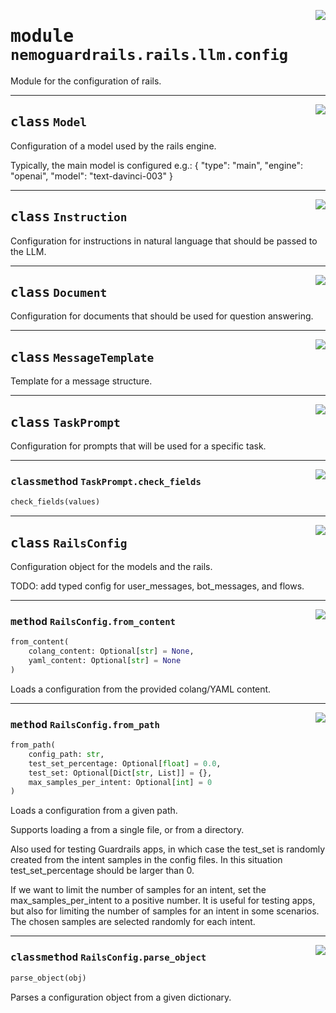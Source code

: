 <!-- markdownlint-disable -->

<a href="../../nemoguardrails/rails/llm/config.py#L0"><img align="right" style="float:right;" src="https://img.shields.io/badge/-source-cccccc?style=flat-square" /></a>

# <kbd>module</kbd> `nemoguardrails.rails.llm.config`
Module for the configuration of rails.



---

<a href="../../nemoguardrails/rails/llm/config.py#L29"><img align="right" style="float:right;" src="https://img.shields.io/badge/-source-cccccc?style=flat-square" /></a>

## <kbd>class</kbd> `Model`
Configuration of a model used by the rails engine.

Typically, the main model is configured e.g.: {  "type": "main",  "engine": "openai",  "model": "text-davinci-003" }





---

<a href="../../nemoguardrails/rails/llm/config.py#L49"><img align="right" style="float:right;" src="https://img.shields.io/badge/-source-cccccc?style=flat-square" /></a>

## <kbd>class</kbd> `Instruction`
Configuration for instructions in natural language that should be passed to the LLM.





---

<a href="../../nemoguardrails/rails/llm/config.py#L56"><img align="right" style="float:right;" src="https://img.shields.io/badge/-source-cccccc?style=flat-square" /></a>

## <kbd>class</kbd> `Document`
Configuration for documents that should be used for question answering.





---

<a href="../../nemoguardrails/rails/llm/config.py#L63"><img align="right" style="float:right;" src="https://img.shields.io/badge/-source-cccccc?style=flat-square" /></a>

## <kbd>class</kbd> `MessageTemplate`
Template for a message structure.





---

<a href="../../nemoguardrails/rails/llm/config.py#L72"><img align="right" style="float:right;" src="https://img.shields.io/badge/-source-cccccc?style=flat-square" /></a>

## <kbd>class</kbd> `TaskPrompt`
Configuration for prompts that will be used for a specific task.




---

<a href="../../nemoguardrails/rails/llm/config.py#L93"><img align="right" style="float:right;" src="https://img.shields.io/badge/-source-cccccc?style=flat-square" /></a>

### <kbd>classmethod</kbd> `TaskPrompt.check_fields`

```python
check_fields(values)
```






---

<a href="../../nemoguardrails/rails/llm/config.py#L159"><img align="right" style="float:right;" src="https://img.shields.io/badge/-source-cccccc?style=flat-square" /></a>

## <kbd>class</kbd> `RailsConfig`
Configuration object for the models and the rails.

TODO: add typed config for user_messages, bot_messages, and flows.




---

<a href="../../nemoguardrails/rails/llm/config.py#L318"><img align="right" style="float:right;" src="https://img.shields.io/badge/-source-cccccc?style=flat-square" /></a>

### <kbd>method</kbd> `RailsConfig.from_content`

```python
from_content(
    colang_content: Optional[str] = None,
    yaml_content: Optional[str] = None
)
```

Loads a configuration from the provided colang/YAML content.

---

<a href="../../nemoguardrails/rails/llm/config.py#L227"><img align="right" style="float:right;" src="https://img.shields.io/badge/-source-cccccc?style=flat-square" /></a>

### <kbd>method</kbd> `RailsConfig.from_path`

```python
from_path(
    config_path: str,
    test_set_percentage: Optional[float] = 0.0,
    test_set: Optional[Dict[str, List]] = {},
    max_samples_per_intent: Optional[int] = 0
)
```

Loads a configuration from a given path.

Supports loading a from a single file, or from a directory.

Also used for testing Guardrails apps, in which case the test_set is randomly created from the intent samples in the config files. In this situation test_set_percentage should be larger than 0.

If we want to limit the number of samples for an intent, set the max_samples_per_intent to a positive number. It is useful for testing apps, but also for limiting the number of samples for an intent in some scenarios. The chosen samples are selected randomly for each intent.

---

<a href="../../nemoguardrails/rails/llm/config.py#L339"><img align="right" style="float:right;" src="https://img.shields.io/badge/-source-cccccc?style=flat-square" /></a>

### <kbd>classmethod</kbd> `RailsConfig.parse_object`

```python
parse_object(obj)
```

Parses a configuration object from a given dictionary.
